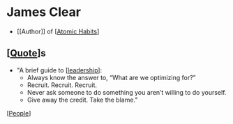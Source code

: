 # James Clear

- [[Author]] of [[Atomic Habits]]

## [[Quote]]s

- "A brief guide to [[leadership]]:
  - Always know the answer to, “What are we optimizing for?”
  - Recruit. Recruit. Recruit.
  - Never ask someone to do something you aren’t willing to do yourself.
  - Give away the credit. Take the blame."

[[People]]

[//begin]: # "Autogenerated link references for markdown compatibility"
[Atomic Habits]: atomic-habits "Atomic Habits"
[Quote]: quote "Quote"
[leadership]: leadership "Leadership"
[People]: people "People"
[//end]: # "Autogenerated link references"